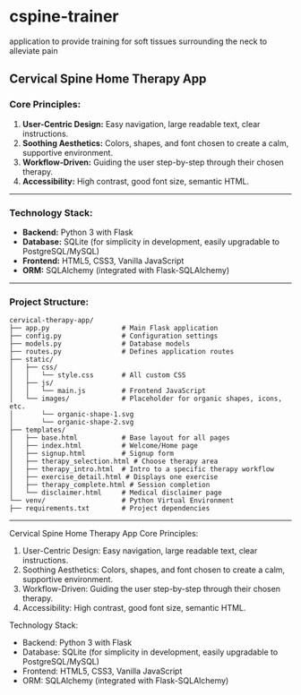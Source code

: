 # cspine-trainer
application to provide training for soft tissues surrounding the neck to alleviate pain

## Cervical Spine Home Therapy App

### Core Principles:

1.  **User-Centric Design:** Easy navigation, large readable text, clear instructions.
2.  **Soothing Aesthetics:** Colors, shapes, and font chosen to create a calm, supportive environment.
3.  **Workflow-Driven:** Guiding the user step-by-step through their chosen therapy.
4.  **Accessibility:** High contrast, good font size, semantic HTML.

---

### Technology Stack:

*   **Backend:** Python 3 with Flask
*   **Database:** SQLite (for simplicity in development, easily upgradable to PostgreSQL/MySQL)
*   **Frontend:** HTML5, CSS3, Vanilla JavaScript
*   **ORM:** SQLAlchemy (integrated with Flask-SQLAlchemy)

---

### Project Structure:

```
cervical-therapy-app/
├── app.py                  # Main Flask application
├── config.py               # Configuration settings
├── models.py               # Database models
├── routes.py               # Defines application routes
├── static/
│   ├── css/
│   │   └── style.css       # All custom CSS
│   ├── js/
│   │   └── main.js         # Frontend JavaScript
│   └── images/             # Placeholder for organic shapes, icons, etc.
│       └── organic-shape-1.svg
│       └── organic-shape-2.svg
├── templates/
│   ├── base.html           # Base layout for all pages
│   ├── index.html          # Welcome/Home page
│   ├── signup.html         # Signup form
│   ├── therapy_selection.html # Choose therapy area
│   ├── therapy_intro.html  # Intro to a specific therapy workflow
│   ├── exercise_detail.html # Displays one exercise
│   ├── therapy_complete.html # Session completion
│   └── disclaimer.html     # Medical disclaimer page
└── venv/                   # Python Virtual Environment
├── requirements.txt        # Project dependencies
```

---
Cervical Spine Home Therapy App
Core Principles:
1. User-Centric Design: Easy navigation, large readable text, clear instructions.
2. Soothing Aesthetics: Colors, shapes, and font chosen to create a calm, supportive environment.
3. Workflow-Driven: Guiding the user step-by-step through their chosen therapy.
4. Accessibility: High contrast, good font size, semantic HTML.

Technology Stack:
* Backend: Python 3 with Flask
* Database: SQLite (for simplicity in development, easily upgradable to PostgreSQL/MySQL)
* Frontend: HTML5, CSS3, Vanilla JavaScript
* ORM: SQLAlchemy (integrated with Flask-SQLAlchemy) 